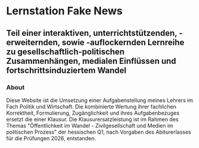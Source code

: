 # Lernstation Fake News
## Teil einer interaktiven, unterrichtstützenden, -erweiternden, sowie -auflockernden Lernreihe zu gesellschaftlich-politischen Zusammenhängen, medialen Einflüssen und fortschrittsinduziertem Wandel
### About
Diese Website ist die Umsetzung einer Aufgabenstellung meines Lehrers im Fach Politik und Wirtschaft. Die kombinierte Wertung ihrer fachlichen Korrektheit, Formulierung, Zugänglichkeit und ihres Aufgabenbezuges ersetzt die einer Klausur.
Die Klausurersatzleistung ist im Rahmen des Themas "Öffentlichkeit im Wandel - Zivilgesellschaft und Medien im politischen Prozess" der hessischen Q1, nach Vorgaben des Abiturerlasses für die Prüfungen 2026, entstanden.
